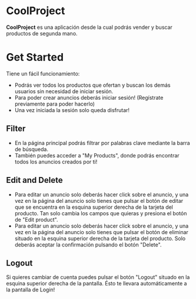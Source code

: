 # CoolProject

**CoolProject** es una aplicación desde la cual podrás vender y buscar productos de segunda mano.


# Get Started

Tiene un fácil funcionamiento:
- Podrás ver todos los productos que ofertan y buscan los demás usuarios sin necesidad de iniciar sesión.
- Para poder crear anuncios deberás iniciar sesión! (Regístrate previamente para poder hacerlo)
- Una vez iniciada la sesión solo queda disfrutar!


## Filter

- En la página principal podrás filtrar por palabras clave mediante la barra de búsqueda.
- También puedes acceder a "My Products", donde podrás encontrar todos los anuncios creados por ti!

## Edit and Delete

- Para editar un anuncio solo deberás hacer click sobre el anuncio, y una vez en la página del anuncio solo tienes que pulsar el botón de editar que se encuentra en la esquina superior derecha de la tarjeta del producto. Tan solo cambia los campos que quieras y presiona el botón de "Edit product".
- Para editar un anuncio solo deberás hacer click sobre el anuncio, y una vez en la página del anuncio solo tienes que pulsar el botón de eliminar situado en la esquina superior derecha de la tarjeta del producto. Solo deberás aceptar la confirmación pulsando el botón "Delete".

## Logout

Si quieres cambiar de cuenta puedes pulsar el botón "Logout" situado en la esquina superior derecha de la pantalla. Ésto te llevara automáticamente a la pantalla de Login!